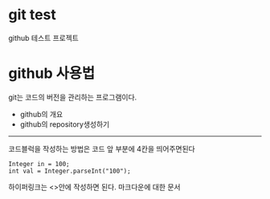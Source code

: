 # git test
github 테스트 프로젝트

# github 사용법
git는 코드의 버전을 관리하는 프로그램이다. 
  - github의 개요
  - github의 repository생성하기
---

코드블럭을 작성하는 방법은 코드 앞 부분에 4칸을 띄어주면된다 

    Integer in = 100;
    int val = Integer.parseInt("100");
    
하이퍼링크는 <>안에 작성하면 된다. 
마크다운에 대한 문서
